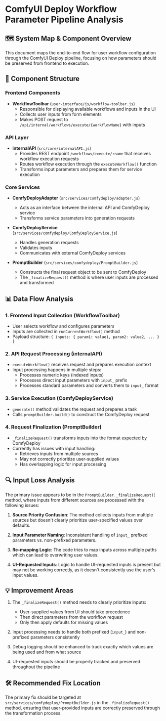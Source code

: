 # ComfyUI Deploy Workflow Parameter Pipeline Analysis

## 🗺️ System Map & Component Overview

This document maps the end-to-end flow for user workflow configuration through the ComfyUI Deploy pipeline, focusing on how parameters should be preserved from frontend to execution.

## 🧩 Component Structure

### Frontend Components
- **WorkflowToolbar** (`user-interface/js/workflow-toolbar.js`)
  - Responsible for displaying available workflows and inputs in the UI
  - Collects user inputs from form elements
  - Makes POST request to `/api/internal/workflows/execute/{workflowName}` with inputs

### API Layer
- **internalAPI** (`src/core/internalAPI.js`)
  - Provides REST endpoint `/workflows/execute/:name` that receives workflow execution requests
  - Routes workflow execution through the `executeWorkflow()` function
  - Transforms input parameters and prepares them for service execution

### Core Services
- **ComfyDeployAdapter** (`src/services/comfydeploy/adapter.js`)
  - Acts as an interface between the internal API and ComfyDeploy service
  - Transforms service parameters into generation requests

- **ComfyDeployService** (`src/services/comfydeploy/ComfyDeployService.js`)
  - Handles generation requests
  - Validates inputs
  - Communicates with external ComfyDeploy services

- **PromptBuilder** (`src/services/comfydeploy/PromptBuilder.js`)
  - Constructs the final request object to be sent to ComfyDeploy
  - The `_finalizeRequest()` method is where user inputs are processed and transformed

## 📊 Data Flow Analysis

### 1. Frontend Input Collection (WorkflowToolbar)
- User selects workflow and configures parameters
- Inputs are collected in `runCurrentWorkflow()` method
- Payload structure: `{ inputs: { param1: value1, param2: value2, ... } }`

### 2. API Request Processing (internalAPI)
- `executeWorkflow()` receives request and prepares execution context
- Input processing happens in multiple steps:
  - Processes numeric keys (indexed inputs)
  - Processes direct input parameters with `input_` prefix
  - Processes standard parameters and converts them to `input_` format

### 3. Service Execution (ComfyDeployService)
- `generate()` method validates the request and prepares a task
- Calls `promptBuilder.build()` to construct the ComfyDeploy request

### 4. Request Finalization (PromptBuilder)
- `_finalizeRequest()` transforms inputs into the format expected by ComfyDeploy
- Currently has issues with input handling:
  - Retrieves inputs from multiple sources
  - May not correctly prioritize user-supplied values
  - Has overlapping logic for input processing

## 🔍 Input Loss Analysis

The primary issue appears to be in the `PromptBuilder._finalizeRequest()` method, where inputs from different sources are processed with the following issues:

1. **Source Priority Confusion**: The method collects inputs from multiple sources but doesn't clearly prioritize user-specified values over defaults.

2. **Input Parameter Naming**: Inconsistent handling of `input_` prefixed parameters vs. non-prefixed parameters.

3. **Re-mapping Logic**: The code tries to map inputs across multiple paths which can lead to overwriting user values.

4. **UI-Requested Inputs**: Logic to handle UI-requested inputs is present but may not be working correctly, as it doesn't consistently use the user's input values.

## 💡 Improvement Areas

1. The `_finalizeRequest()` method needs to clearly prioritize inputs:
   - User-supplied values from UI should take precedence
   - Then direct parameters from the workflow request
   - Only then apply defaults for missing values

2. Input processing needs to handle both prefixed (`input_`) and non-prefixed parameters consistently

3. Debug logging should be enhanced to track exactly which values are being used and from what source

4. UI-requested inputs should be properly tracked and preserved throughout the pipeline

## 🛠️ Recommended Fix Location

The primary fix should be targeted at `src/services/comfydeploy/PromptBuilder.js` in the `_finalizeRequest()` method, ensuring that user-provided inputs are correctly preserved through the transformation process. 